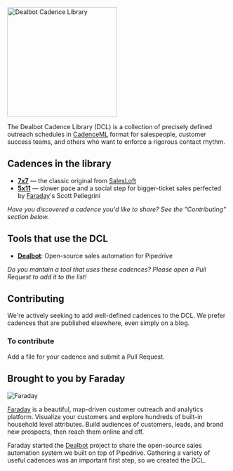 <img src="https://cdn.rawgit.com/dealbot/cadences/dc480c399e632b2f6668ff519b7049c57db06883/dealbot_cadence_library.svg" alt="Dealbot Cadence Library" width="250" />

The Dealbot Cadence Library (DCL) is a collection of precisely defined outreach schedules in [CadenceML](../../../CadenceML) format for salespeople, customer success teams, and others who want to enforce a rigorous contact rhythm.

## Cadences in the library

* **[7x7](7x7.yml)** — the classic original from [SalesLoft](http://salesloft.com)
* **[5x11](5x11.yml)** — slower pace and a social step for bigger-ticket sales perfected by [Faraday](http://faraday.io)'s Scott Pellegrini

*Have you discovered a cadence you'd like to share? See the "Contributing" section below.*

## Tools that use the DCL

* **[Dealbot](../../../dealbot)**: Open-source sales automation for Pipedrive

*Do you mantain a tool that uses these cadences? Please open a Pull Request to add it to the list!*

## Contributing

We're actively seeking to add well-defined cadences to the DCL. We prefer cadences that are published elsewhere, even simply on a blog.

### To contribute

Add a file for your cadence and submit a Pull Request.

## Brought to you by Faraday

![Faraday](https://cdn.rawgit.com/rossmeissl/9ca9523390a01aeb5458b520cd2b1252/raw/6367682fc0157c1a00d65f32ee399373cee03b96/faraday_logo.svg)

[Faraday](http://www.faraday.io) is a beautiful, map-driven customer outreach and analytics platform. Visualize your customers and explore hundreds of built-in household level attributes. Build audiences of customers, leads, and brand new prospects, then reach them online and off.

Faraday started the [Dealbot](../../../dealbot) project to share the open-source sales automation system we built on top of Pipedrive. Gathering a variety of useful cadences was an important first step, so we created the DCL.